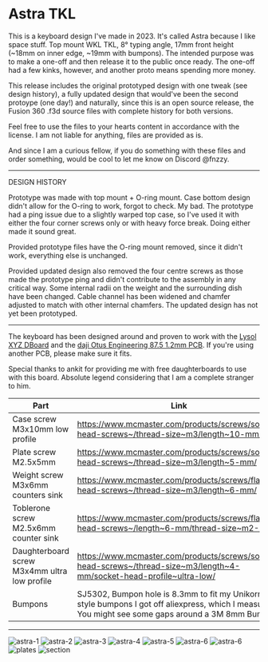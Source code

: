 # Astra TKL
This is a keyboard design I've made in 2023. It's called Astra because I like space stuff. Top mount WKL TKL, 8° typing angle, 17mm front height (~18mm on inner edge, ~19mm with bumpons). The intended purpose was to make a one-off and then release it to the public once ready. The one-off had a few kinks, however, and another proto means spending more money.

This release includes the original prototyped design with one tweak (see design history), a fully updated design that would've been the second protoype (one day!) and naturally, since this is an open source release, the Fusion 360 .f3d source files with complete history for both versions.

Feel free to use the files to your hearts content in accordance with the license. I am not liable for anything, files are provided as is.

And since I am a curious fellow, if you do something with these files and order something, would be cool to let me know on Discord @fnzzy.
***
DESIGN HISTORY

Prototype was made with top mount + O-ring mount. Case bottom design didn't allow for the O-ring to work, forgot to check. My bad. The prototype had a ping issue due to a slightly warped top case, so I've used it with either the four corner screws only or with heavy force break. Doing either made it sound great.

Provided prototype files have the O-ring mount removed, since it didn't work, everything else is unchanged.

Provided updated design also removed the four centre screws as those made the prototype ping and didn't contribute to the assembly in any critical way. Some internal radii on the weight and the surrounding dish have been changed. Cable channel has been widened and chamfer adjusted to match with other internal chamfers. The updated design has not yet been prototyped.
***
The keyboard has been designed around and proven to work with the [Lysol XYZ DBoard](https://github.com/lyso1/Lysol-XYZ-DBoard) and the [daji Otus Engineering 87.5 1.2mm PCB](https://dajikeyboards.com/products/otus-engineering-87-5-pcb). If you're using another PCB, please make sure it fits.

Special thanks to ankit for providing me with free daughterboards to use with this board. Absolute legend considering that I am a complete stranger to him.

| Part  | Link |
| ------------- | ------------- |
| Case screw M3x10mm low profile  | https://www.mcmaster.com/products/screws/socket-head-screws~/thread-size~m3/length~10-mm/  |
| Plate screw M2.5x5mm | https://www.mcmaster.com/products/screws/socket-head-screws~/thread-size~m3/length~5-mm/  |
| Weight screw M3x6mm counters sink | https://www.mcmaster.com/products/screws/flat-head-screws~/thread-size~m3/length~6-mm/  |
| Toblerone screw M2.5x6mm counter sink | https://www.mcmaster.com/products/screws/flat-head-screws~/length~6-mm/thread-size~m2-5/  |
| Daughterboard screw M3x4mm ultra low profile | https://www.mcmaster.com/products/screws/socket-head-screws~/thread-size~m3/length~4-mm/socket-head-profile~ultra-low/  |
| Bumpons | SJ5302, Bumpon hole is 8.3mm to fit my Unikorn style bumpons I got off aliexpress, which I measured. You might see some gaps around a 3M 8mm Bumpon |

***

![astra-1](https://github.com/fnzzykbd/Astra-TKL/blob/main/images/astra%20tkl-1.jpg)
![astra-2](https://github.com/fnzzykbd/Astra-TKL/blob/main/images/astra%20tkl-2.jpg)
![astra-3](https://github.com/fnzzykbd/Astra-TKL/blob/main/images/astra%20tkl-3.jpg)
![astra-4](https://github.com/fnzzykbd/Astra-TKL/blob/main/images/astra%20tkl-4.jpg)
![astra-5](https://github.com/fnzzykbd/Astra-TKL/blob/main/images/astra%20tkl-5.jpg)
![astra-6](https://github.com/fnzzykbd/Astra-TKL/blob/main/images/astra%20tkl-6.jpg)
![astra-6](https://github.com/fnzzykbd/Astra-TKL/blob/main/images/astra%20tkl-7.jpg)
![plates](https://github.com/fnzzykbd/Astra-TKL/blob/main/images/plates-2.png)
![section](https://github.com/fnzzykbd/Astra-TKL/blob/main/images/section%20analysis.png)
